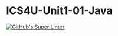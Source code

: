 # ICS4U-Unit1-01-Java
[![GitHub's Super Linter](https://github.com/Roman-Cernetchi/ICS4U-Unit1-01-Java/workflows/GitHub's%20Super%20Linter/badge.svg)](https://github.com/Roman-Cernetchi/ICS4U-Unit1-01-Java/actions)
